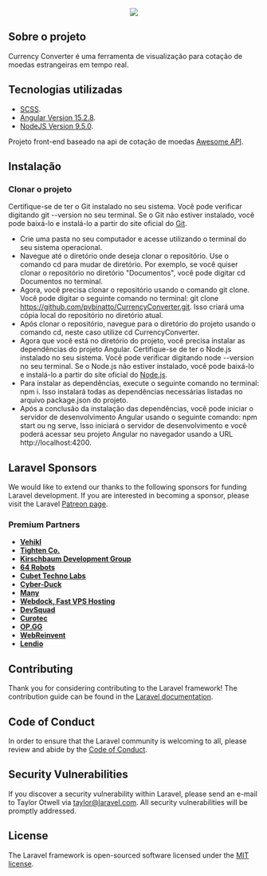 <p align="center"><img src="https://i.postimg.cc/Kc9MGr69/currency-converter.png"></p>

## Sobre o projeto

Currency Converter é uma ferramenta de visualização para cotação de moedas estrangeiras em tempo real.

## Tecnologias utilizadas

- [SCSS](https://sass-lang.com/).
- [Angular Version 15.2.8](https://laravel.com/docs/container).
- [NodeJS Version 9.5.0](https://nodejs.org/).

Projeto front-end baseado na api de cotação de moedas [Awesome API](https://docs.awesomeapi.com.br/api-de-moedas).

## Instalação

### Clonar o projeto

Certifique-se de ter o Git instalado no seu sistema. Você pode verificar digitando git --version no seu terminal. Se o Git não estiver instalado, você pode baixá-lo e instalá-lo a partir do site oficial do [Git](https://git-scm.com).

 - Crie uma pasta no seu computador e acesse utilizando o terminal do seu sistema operacional.
 - Navegue até o diretório onde deseja clonar o repositório. Use o comando cd para mudar de diretório. Por exemplo, se você quiser clonar o repositório no diretório "Documentos", você pode digitar cd Documentos no terminal.
 - Agora, você precisa clonar o repositório usando o comando git clone. Você pode digitar o seguinte comando no terminal: git clone https://github.com/pvbinatto/CurrencyConverter.git. Isso criará uma cópia local do repositório no diretório atual.
 - Após clonar o repositório, navegue para o diretório do projeto usando o comando cd, neste caso utilize cd CurrencyConverter.
 - Agora que você está no diretório do projeto, você precisa instalar as dependências do projeto Angular. Certifique-se de ter o Node.js instalado no seu sistema. Você pode verificar digitando node --version no seu terminal. Se o Node.js não estiver instalado, você pode baixá-lo e instalá-lo a partir do site oficial do [Node.js](https://nodejs.org).
 - Para instalar as dependências, execute o seguinte comando no terminal: npm i. Isso instalará todas as dependências necessárias listadas no arquivo package.json do projeto.
 - Após a conclusão da instalação das dependências, você pode iniciar o servidor de desenvolvimento Angular usando o seguinte comando: npm start ou ng serve, Isso iniciará o servidor de desenvolvimento e você poderá acessar seu projeto Angular no navegador usando a URL http://localhost:4200.

## Laravel Sponsors

We would like to extend our thanks to the following sponsors for funding Laravel development. If you are interested in becoming a sponsor, please visit the Laravel [Patreon page](https://patreon.com/taylorotwell).

### Premium Partners

- **[Vehikl](https://vehikl.com/)**
- **[Tighten Co.](https://tighten.co)**
- **[Kirschbaum Development Group](https://kirschbaumdevelopment.com)**
- **[64 Robots](https://64robots.com)**
- **[Cubet Techno Labs](https://cubettech.com)**
- **[Cyber-Duck](https://cyber-duck.co.uk)**
- **[Many](https://www.many.co.uk)**
- **[Webdock, Fast VPS Hosting](https://www.webdock.io/en)**
- **[DevSquad](https://devsquad.com)**
- **[Curotec](https://www.curotec.com/services/technologies/laravel/)**
- **[OP.GG](https://op.gg)**
- **[WebReinvent](https://webreinvent.com/?utm_source=laravel&utm_medium=github&utm_campaign=patreon-sponsors)**
- **[Lendio](https://lendio.com)**

## Contributing

Thank you for considering contributing to the Laravel framework! The contribution guide can be found in the [Laravel documentation](https://laravel.com/docs/contributions).

## Code of Conduct

In order to ensure that the Laravel community is welcoming to all, please review and abide by the [Code of Conduct](https://laravel.com/docs/contributions#code-of-conduct).

## Security Vulnerabilities

If you discover a security vulnerability within Laravel, please send an e-mail to Taylor Otwell via [taylor@laravel.com](mailto:taylor@laravel.com). All security vulnerabilities will be promptly addressed.

## License

The Laravel framework is open-sourced software licensed under the [MIT license](https://opensource.org/licenses/MIT).
